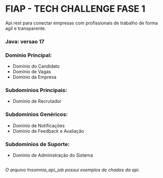 # FIAP - TECH CHALLENGE FASE 1
Api rest para conectar empresas com profissionais de trabalho de forma agil e transparente.
### Java: versao 17

### Domínio Principal:
* Domínio do Candidato
* Domínio de Vagas
* Domínio da Empresa

### Subdomínios Principais:
* Domínio de Recrutador

### Subdomínios Genéricos:
* Domínio de Notificações
* Domínio de Feedback e Avaliação

### Subdomínios de Suporte:
* Domínio de Administração do Sistema

##
###### O arquivo Insomnia_api_job possui exemplos de chadas da api.


